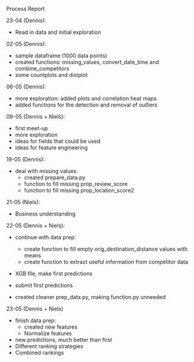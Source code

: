 Process Report

23-04 (Dennis):
- Read in data and initial exploration

02-05 (Dennis):
- sample dataframe (1000 data points)
- created functions: missing_values, convert_date_time and combine_competitors
- some countplots and distplot

06-05 (Dennis):
- more exploration: added plots and correlation heat maps
- added functions for the detection and removal of outliers 

09-05 (Dennis + Niels):
- first meet-up
- more exploration
- ideas for fields that could be used
- ideas for feature engineering

19-05 (Dennis):
- deal with missing values:
    - created prepare_data.py
    - function to fill missing prop_review_score
    - function to fill missing prop_location_score2
    
21-05 (Niels):
- Business understanding
    
22-05 (Dennis + Niels):
- continue with data prep:
    - create function to fill empty orig_destination_distance values with means
    - create function to extract useful information from competitor data
- XGB file, make first predictions
- submit first predictions

- created cleaner prep_data.py, making function.py unneeded

23-05 (Dennis + Niels)
- finish data prep:
    - created new features
    - Normalize features
- new predictions, much better than first
- Different ranking strategies
- Combined rankings
